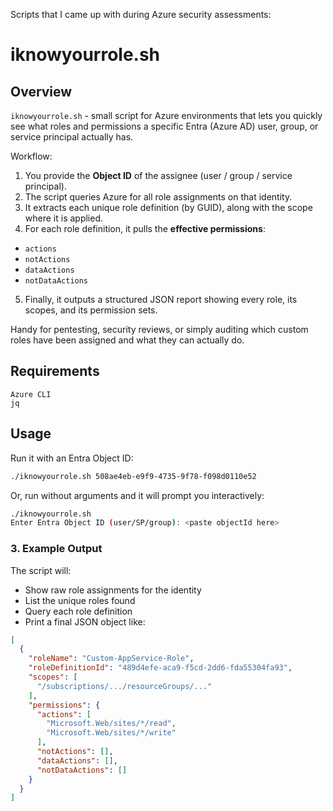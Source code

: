 Scripts that I came up with during Azure security assessments:

# **iknowyourrole.sh**
## Overview
`iknowyourrole.sh` - small script for Azure environments that lets you quickly see what roles and permissions a specific Entra (Azure AD) user, group, or service principal actually has.

Workflow:
1. You provide the **Object ID** of the assignee (user / group / service principal).
2. The script queries Azure for all role assignments on that identity.
3. It extracts each unique role definition (by GUID), along with the scope where it is applied.
4. For each role definition, it pulls the **effective permissions**:
  - `actions`
  - `notActions`
  - `dataActions`
  - `notDataActions`

5. Finally, it outputs a structured JSON report showing every role, its scopes, and its permission sets.

Handy for pentesting, security reviews, or simply auditing which custom roles have been assigned and what they can actually do.


## Requirements
```
Azure CLI
jq
```


## Usage
Run it with an Entra Object ID:
```bash
./iknowyourrole.sh 508ae4eb-e9f9-4735-9f78-f098d0110e52
```

Or, run without arguments and it will prompt you interactively:
```bash
./iknowyourrole.sh
Enter Entra Object ID (user/SP/group): <paste objectId here>
```

### 3. Example Output
The script will:
- Show raw role assignments for the identity
- List the unique roles found
- Query each role definition
- Print a final JSON object like:

```json
[
  {
    "roleName": "Custom-AppService-Role",
    "roleDefinitionId": "489d4efe-aca9-f5cd-2dd6-fda55304fa93",
    "scopes": [
      "/subscriptions/.../resourceGroups/..."
    ],
    "permissions": {
      "actions": [
        "Microsoft.Web/sites/*/read",
        "Microsoft.Web/sites/*/write"
      ],
      "notActions": [],
      "dataActions": [],
      "notDataActions": []
    }
  }
]
```
